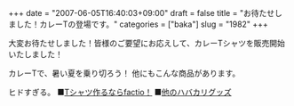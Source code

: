 +++
date = "2007-06-05T16:40:03+09:00"
draft = false
title = "お待たせしました！カレーTの登場です。"
categories = ["baka"]
slug = "1982"
+++

大変お待たせしました！皆様のご要望にお応えして、カレーTシャツを販売開始いたしました！
<script type="text/javascript" src="http://ad.ppiper.jp/ads.php?pid=4030390&width=350" charset="euc-jp"></script>
カレーTで、暑い夏を乗り切ろう！
他にもこんな商品があります。
<script type="text/javascript" src="http://ad.ppiper.jp/ads.php?pid=4031410&width=350" charset="euc-jp"></script>
<script type="text/javascript" src="http://ad.ppiper.jp/ads.php?pid=4030608&width=350" charset="euc-jp"></script>
<script type="text/javascript" src="http://ad.ppiper.jp/ads.php?pid=4030639&width=350" charset="euc-jp"></script>
ヒドすぎる。
■<a href="http://factio.jp/" target="_blank">Tシャツ作るならfactio！</a>
■<a href="http://factio.jp/?mode=cate&cbid=44355&csid=0" target="_blank">他のハバカリグッズ</a>
